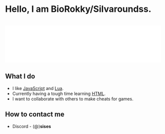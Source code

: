 # Hello, I am BioRokky/Silvaroundss.

<div>
	<br>
		<img src="header.svg" width="800" height="120">
	<br>
</div>

## What I do
- I like [JavaScript](https://wikipedia.org/wiki/JavaScript) and [Lua](https://wikipedia.org/wiki/Lua_(programming_language)).
- Currently having a tough time learning [HTML](https://wikipedia.org/wiki/HTML).
- I want to collaborate with others to make cheats for games.
## How to contact me
- Discord - (@)**sises**